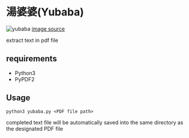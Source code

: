 # 湯婆婆(Yubaba)

![yubaba](https://github.com/user-attachments/assets/8cce460b-1b1e-4aea-be53-7cc824da164d)
[image source](https://yaoyorozunihon.com/sentochihiro-namae-6574/)

extract text in pdf file

## requirements
- Python3
- PyPDF2

## Usage
```
python3 yubaba.py <PDF file path>
```

completed text file will be automatically saved into the same directory as the designated PDF file
